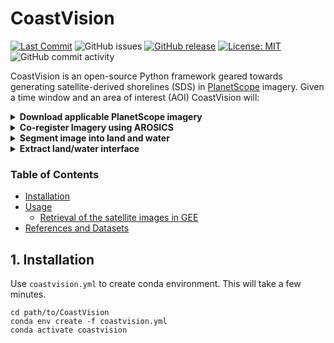 # CoastVision
[![Last Commit](https://img.shields.io/github/last-commit/Climate-Resilience-Collaborative/CoastVision)](
https://github.com/Climate-Resilience-Collaborative/CoastVision/commits/)
![GitHub issues](https://img.shields.io/github/issues/Climate-Resilience-Collaborative/CoastVision)
[![GitHub release](https://img.shields.io/github/release/Climate-Resilience-Collaborative/CoastVision)](https://GitHub.com/Climate-Resilience-Collaborative/CoastVision/releases/)
[![License: MIT](https://img.shields.io/badge/License-MIT-yellow.svg)](https://opensource.org/licenses/MIT)
![GitHub commit activity](https://img.shields.io/github/commit-activity/y/Climate-Resilience-Collaborative/CoastVision)
<!-- [![DOI](https://zenodo.org/badge/DOI/10.5281/zenodo.2779293.svg)](https://doi.org/10.5281/zenodo.2779293) -->
<!-- [![Join the chat at https://gitter.im/CoastSat/community](https://badges.gitter.im/spyder-ide/spyder.svg)](https://gitter.im/CoastSat/community) -->

CoastVision is an open-source Python framework geared towards generating satellite-derived shorelines (SDS) in [PlanetScope](https://developers.planet.com/docs/data/planetscope/) imagery. Given a time window and an area of interest (AOI) CoastVision will:

<details>
<summary><strong>Download applicable PlanetScope imagery</strong></summary>
There are interesting things in here
</details>
<details>
<summary><strong>Co-register Imagery using AROSICS</strong></summary>
<a href="https://danschef.git-pages.gfz-potsdam.de/arosics/doc/">AROSICS</a> is an open-source <a href="https://pypi.org/project/arosics/">Python package</a> which performs image co-registration for multi-sensor satellite data.
</details>
<details>
<summary><strong>Segment image into land and water</strong></summary>
</details>
<details>
<summary><strong>Extract land/water interface</strong></summary>
</details>


### Table of Contents

- [Installation](#installation)
- [Usage](#usage)
   - [Retrieval of the satellite images in GEE](#retrieval)
- [References and Datasets](#references)


## 1. Installation<a name="introduction"></a>
Use `coastvision.yml` to create conda environment. This will take a few minutes.
```
cd path/to/CoastVision
conda env create -f coastvision.yml
conda activate coastvision
```
